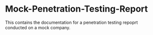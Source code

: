 # Mock-Penetration-Testing-Report
This contains the documentation for a penetration testing repoprt conducted on a mock company. 

